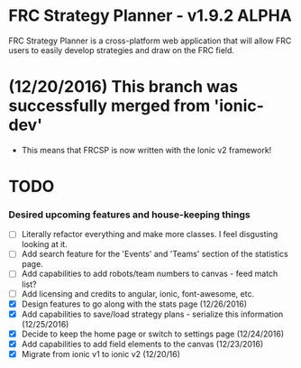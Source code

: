 # FRC Strategy Planner - v1.9.2 ALPHA
FRC Strategy Planner is a cross-platform web application that will allow FRC users to easily develop strategies and draw on the FRC field.

# (12/20/2016) This branch was successfully merged from 'ionic-dev'
- This means that FRCSP is now written with the Ionic v2 framework! 

# TODO
### Desired upcoming features and house-keeping things
- [ ] Literally refactor everything and make more classes. I feel disgusting looking at it.
- [ ] Add search feature for the 'Events' and 'Teams' section of the statistics page.
- [ ] Add capabilities to add robots/team numbers to canvas - feed match list?
- [ ] Add licensing and credits to angular, ionic, font-awesome, etc.
- [x] Design features to go along with the stats page (12/26/2016)
- [X] Add capabilities to save/load strategy plans - serialize this information (12/25/2016)
- [X] Decide to keep the home page or switch to settings page (12/24/2016)
- [X] Add capabilities to add field elements to the canvas (12/23/2016)
- [X] Migrate from ionic v1 to ionic v2 (12/20/16)
